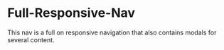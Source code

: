 # Full-Responsive-Nav
This nav is a full on responsive navigation that also contains modals for several content.

